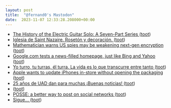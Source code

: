 ```yaml
---
layout: post
title:  "@fernand0's Mastodon"
date:  2023-11-07 12:33:28.208000+00:00
---
```

*  [The History of the Electric Guitar Solo: A Seven-Part Series ](https://www.openculture.com/2023/10/the-history-of-the-electric-guitar-solo-a-seven-part-series.htm) ([toot](https://mastodon.social/@fernand0/111369283712276047))
*  [Iglesia de Saint Nazaire. Rosetón y decoración. ](https://www.flickr.com/photos/fernand0/53304412341) ([toot](https://mastodon.social/@fernand0/111369020158043843))
*  [Mathematician warns US spies may be weakening next-gen encryption ](https://www.newscientist.com/article/2396510-mathematician-warns-us-spies-may-be-weakening-next-gen-encryption) ([toot](https://mastodon.social/@fernand0/111368942999531499))
*  [Google.com tests a news-filled homepage, just like Bing and Yahoo ](https://arstechnica.com/gadgets/2023/10/google-com-tests-a-news-filled-homepage-just-like-bing-and-yahoo) ([toot](https://mastodon.social/@fernand0/111368748400512669))
*  [Yo turro, tu turras, él turra. La vida es lo que transcurre entre tanto ](https://mastodon.social/@fernand0/111368553447041263) ([toot](https://mastodon.social/@fernand0/111368553447041263))
*  [Apple wants to update iPhones in-store without opening the packaging ](https://appleinsider.com/articles/23/10/15/apple-plans-to-update-iphones-in-store-without-opening-the-boxe) ([toot](https://mastodon.social/@fernand0/111368475044753534))
*  [25 años de UAD dan para muchas ¡Buenas noticias! ](https://unaaldia.hispasec.com/2023/10/25-aniverario-uad-dan-para-muchas-buenas-noticias.htm) ([toot](https://mastodon.social/@fernand0/111368301306545759))
*  [ ](https://mastodon.social/users/fernand0/statuses/111367814289026214/activity) ([toot](https://mastodon.social/users/fernand0/statuses/111367814289026214/activity))
*  [POSSE: a better way to post on social networks ](https://www.theverge.com/2023/10/23/23928550/posse-posting-activitypub-standard-twitter-tumblr-mastodo) ([toot](https://mastodon.social/@fernand0/111365250433232948))
*  [Sigue… ](https://avecesunafoto.wordpress.com/2023/11/06/sigue) ([toot](https://mastodon.social/@fernand0/111365077808846937))
